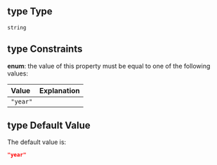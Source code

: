 ## type Type

`string`

## type Constraints

**enum**: the value of this property must be equal to one of the following values:

| Value    | Explanation |
| :------- | :---------- |
| `"year"` |             |

## type Default Value

The default value is:

```json
"year"
```
